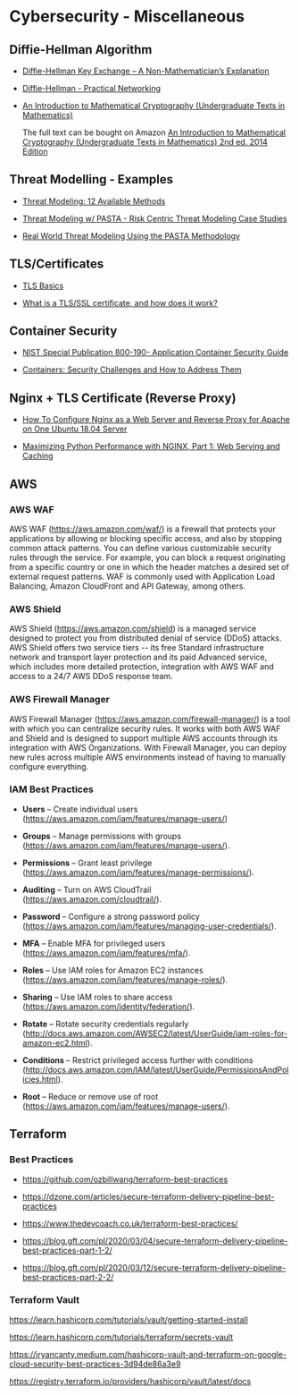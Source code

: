 # Cybersecurity - Miscellaneous

##	Diffie-Hellman Algorithm

-	 [Diffie-Hellman Key Exchange – A Non-Mathematician’s Explanation](docs/dh/WP_Palmgren_DH.pdf)

-	[Diffie-Hellman - Practical Networking](https://www.practicalnetworking.net/series/cryptography/diffie-hellman/)

-	[An Introduction to Mathematical Cryptography (Undergraduate Texts in Mathematics)](docs/dh/MathCrypto-SampleSections.pdf)

	The full text can be bought on Amazon [An Introduction to Mathematical Cryptography (Undergraduate Texts in Mathematics) 2nd ed. 2014 Edition](https://www.amazon.com/Introduction-Mathematical-Cryptography-Undergraduate-Mathematics/dp/1493917102/ref=dp_ob_title_bk)


##	Threat Modelling - Examples

-	[Threat Modeling: 12 Available Methods ](https://insights.sei.cmu.edu/blog/threat-modeling-12-available-methods/)

-	[Threat Modeling w/ PASTA - Risk Centric Threat Modeling Case Studies](docs/threat_modelling/Threat-Modeling-with-PASTA.pdf)

-	[Real World Threat Modeling Using the PASTA Methodology](docs/threat_modelling/AppSecEU2012_PASTA.pdf)

##	TLS/Certificates

-	[TLS Basics](https://www.internetsociety.org/deploy360/tls/basics/)

-	[What is a TLS/SSL certificate, and how does it work?](https://protonmail.com/blog/tls-ssl-certificate/)

##	Container Security

-	[NIST Special Publication 800-190- Application Container Security Guide](docs/container/NIST.SP.800-190.pdf)

-	[Containers: Security Challenges and How to Address Them](docs/security/DevOps.com-Container_Security_Challenges.pdf)

##	Nginx + TLS Certificate (Reverse Proxy)

-	[How To Configure Nginx as a Web Server and Reverse Proxy for Apache on One Ubuntu 18.04 Server](https://www.digitalocean.com/community/tutorials/how-to-configure-nginx-as-a-web-server-and-reverse-proxy-for-apache-on-one-ubuntu-18-04-server)

-	[Maximizing Python Performance with NGINX, Part 1: Web Serving and Caching](https://www.nginx.com/blog/maximizing-python-performance-with-nginx-parti-web-serving-and-caching/)


##	AWS

###	AWS WAF

AWS WAF (https://aws.amazon.com/waf/) is a firewall that protects your applications by allowing or blocking specific access, and also by stopping common attack patterns. You can define various customizable security rules through the service. For example, you can block a request originating from a specific country or one in which the header matches a desired set of external request patterns. WAF is commonly used with Application Load Balancing, Amazon CloudFront and API Gateway, among others.

###	AWS Shield

AWS Shield (https://aws.amazon.com/shield) is a managed service designed to protect you from distributed denial of service (DDoS) attacks. AWS Shield offers two service tiers -- its free Standard infrastructure network and transport layer protection and its paid Advanced service, which includes more detailed protection, integration with AWS WAF and access to a 24/7 AWS DDoS response team.

###	AWS Firewall Manager

AWS Firewall Manager (https://aws.amazon.com/firewall-manager/) is a tool with which you can centralize security rules. It works with both AWS WAF and Shield and is designed to support multiple AWS accounts through its integration with AWS Organizations. With Firewall Manager, you can deploy new rules across multiple AWS environments instead of having to manually configure everything.
###	IAM Best Practices

-	**Users** – Create individual users (https://aws.amazon.com/iam/features/manage-users/)

-	**Groups** – Manage permissions with groups (https://aws.amazon.com/iam/features/manage-users/).

-	**Permissions** – Grant least privilege (https://aws.amazon.com/iam/features/manage-permissions/).

-	**Auditing** – Turn on AWS CloudTrail (https://aws.amazon.com/cloudtrail/).

-	**Password** – Configure a strong password policy (https://aws.amazon.com/iam/features/managing-user-credentials/).

-	**MFA** – Enable MFA for privileged users (https://aws.amazon.com/iam/features/mfa/).

-	**Roles** – Use IAM roles for Amazon EC2 instances (https://aws.amazon.com/iam/features/manage-roles/).

-	**Sharing** – Use IAM roles to share access (https://aws.amazon.com/identity/federation/).

-	**Rotate** – Rotate security credentials regularly (http://docs.aws.amazon.com/AWSEC2/latest/UserGuide/iam-roles-for-amazon-ec2.html).

-	**Conditions** – Restrict privileged access further with conditions (http://docs.aws.amazon.com/IAM/latest/UserGuide/PermissionsAndPolicies.html).

-	**Root** – Reduce or remove use of root (https://aws.amazon.com/iam/features/manage-users/).

##	Terraform

###	Best Practices

-	https://github.com/ozbillwang/terraform-best-practices

-	https://dzone.com/articles/secure-terraform-delivery-pipeline-best-practices

-	https://www.thedevcoach.co.uk/terraform-best-practices/

-	https://blog.gft.com/pl/2020/03/04/secure-terraform-delivery-pipeline-best-practices-part-1-2/

-	https://blog.gft.com/pl/2020/03/12/secure-terraform-delivery-pipeline-best-practices-part-2-2/

###	Terraform Vault
https://learn.hashicorp.com/tutorials/vault/getting-started-install

https://learn.hashicorp.com/tutorials/terraform/secrets-vault

https://jryancanty.medium.com/hashicorp-vault-and-terraform-on-google-cloud-security-best-practices-3d94de86a3e9

https://registry.terraform.io/providers/hashicorp/vault/latest/docs
